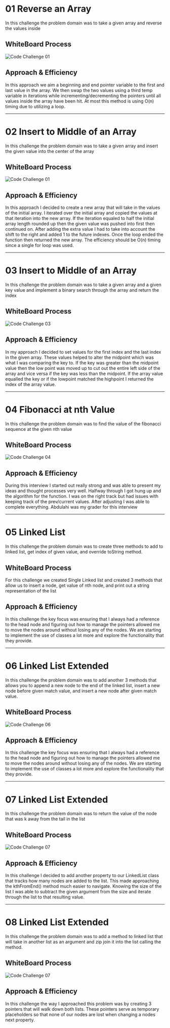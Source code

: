 # 01 Reverse an Array

In this challenge the problem domain was to take a given array and reverse the values inside

## WhiteBoard Process

![Code Challenge 01](imgs/CodeChallenge01.jpg)

## Approach & Efficiency

In this approach we aim a beginning and end pointer variable to the first and last value in the array. We then swap the two values using a third temp variable in iterations while incrementing/decrementing the pointers until all values inside the array have been hit. At most this method is using O(n) timing due to utilizing a loop.

---

# 02 Insert to Middle of an Array

In this challenge the problem domain was to take a given array and insert the given value into the center of the array

## WhiteBoard Process

![Code Challenge 01](imgs/CodeChallenge02.jpg)

## Approach & Efficiency

In this approach I decided to create a new array that will take in the values of the initial array. I iterated over the initial array and copied the values at that iteration into the new array. If the iteration equaled to half the initial array length rounded up then the given value was pushed into first then continued on. After adding the extra value I had to take into account the shift to the right and added 1 to the future indexes. Once the loop ended the function then returned the new array. The efficiency should be O(n) timing since a single for loop was used.

---

# 03 Insert to Middle of an Array

In this challenge the problem domain was to take a given array and a given key value and implement a binary search through the array and return the index

## WhiteBoard Process

![Code Challenge 03](imgs/CodeChallenge03.jpg)

## Approach & Efficiency

In my approach I decided to set values for the first index and the last index in the given array. These values helped to alter the midpoint which was what I was comparing the key to. If the key was greater than the midpoint value then the low point was moved up to cut out the entire left side of the array and vice versa if the key was less than the midpoint. If the array value equalled the key or if the lowpoint matched the highpoint I returned the index of the array value.

---

# 04 Fibonacci at nth Value

In this challenge the problem domain was to find the value of the fibonacci sequence at the given nth value

## WhiteBoard Process

![Code Challenge 04](imgs/CodeChallenge04.jpg)

## Approach & Efficiency

During this interview I started out really strong and was able to present my ideas and thought processes very well. Halfway through I got hung up and the algorithm for the function. I was on the right track but had issues with keeping track of the prev/current values. After adjusting I was able to complete everything. Abdulahi was my grader for this interview

---

#  05 Linked List

In this challenge the problem domain was to create three methods to add to linked list, get index of given value, and override toString method.

## WhiteBoard Process

For this challenge we created Single Linked list and created 3 methods that allow us to insert a node, get value of nth node, and print out a string representation of the list

## Approach & Efficiency

In this challenge the key focus was ensuring that I always had a reference to the head node and figuring out how to manage the pointers allowed me to move the nodes around without losing any of the nodes. We are starting to implement the use of classes a lot more and explore the functionality that they provide.

---

#  06 Linked List Extended

In this challenge the problem domain was to add another 3 methods that allows you to append a new node to the end of the linked list, insert a new node before given match value, and insert a new node after given match value.

## WhiteBoard Process

![Code Challenge 06](imgs/CodeChallenge06.jpg)

## Approach & Efficiency

In this challenge the key focus was ensuring that I always had a reference to the head node and figuring out how to manage the pointers allowed me to move the nodes around without losing any of the nodes. We are starting to implement the use of classes a lot more and explore the functionality that they provide.

---

#  07 Linked List Extended

In this challenge the problem domain was to return the value of the node that was k away from the tail in the list

## WhiteBoard Process

![Code Challenge 07](imgs/CodeChallenge07.jpg)

## Approach & Efficiency

In this challenge I decided to add another property to our LinkedList class that tracks how many nodes are added to the list. This made approaching the kthFromEnd() method much easier to navigate. Knowing the size of the list I was able to subtract the given argument from the size and iterate through the list to that resulting value.

---

#  08 Linked List Extended

In this challenge the problem domain was to add a method to linked list that will take in another list as an argument and zip join it into the list calling the method.

## WhiteBoard Process

![Code Challenge 07](imgs/CodeChallenge08.jpg)

## Approach & Efficiency

In this challenge the way I approached this problem was by creating 3 pointers that will walk down both lists. These pointers serve as temporary placeholders so that none of our nodes are lost when changing a nodes next property.
